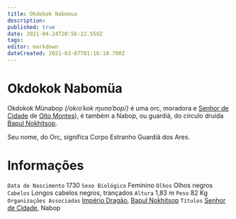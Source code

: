 ```yaml
---
title: Okdokok Nabomua
description: 
published: true
date: 2021-04-24T20:56:22.558Z
tags: 
editor: markdown
dateCreated: 2021-03-07T01:16:10.700Z
---
```


# Okdokok Nabomüa
Okdokok Münabop *(/okɾoˈkok ɱunɐˈbop/)* é uma orc, moradora e [Senhor de Cidade](/rankings-e-titulos/senhor-de-cidade) de [Oito Montes](/lugares/plano-material/drafeon/sul-de-drafeon/oito-montes-vilarejo)), é também a Nabop, ou guardiã, do círculo druida [Bapul Nokhitsop](/faccoes/faccoes-independentes/bapul-nokhitsop).

Seu nome, do Orc, significa Corpo Estranho Guardiã dos Ares.

# Informações
`Data de Nascimento` 1730 
`Sexo Biológico` Feminino
`Olhos` Olhos negros
`Cabelos` Longos cabelos negros, trançados
`Altura` 1,83 m
`Peso` 82 Kg
`Organizações Associadas` [Império Dragão](http://localhost/faccoes/nacoes/imperio-dragao#imperio-dragao), [Bapul Nokhitsop](/faccoes/faccoes-independentes/bapul-nokhitsop)
`Títulos` [Senhor de Cidade](/rankings-e-titulos/senhor-de-cidade), Nabop